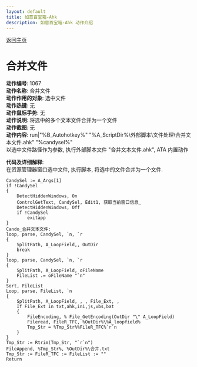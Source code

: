 ```yaml
---
layout: default
title: 如意百宝箱-Ahk
description: 如意百宝箱-Ahk 动作介绍
---
```

<link rel="stylesheet" href="../actions/css/atom-one-light.min.css">
<script src="../actions/js/highlight.min.js"></script>
<script>hljs.highlightAll();</script>

[返回主页](../index.md)

# [](#header-2) 合并文件

**动作编号**: 1067  
**动作名称**: 合并文件  
**动作作用的对象**: 选中文件  
**动作热键**: 无  
**动作鼠标手势**: 无  
**动作说明**: 将选中的多个文本文件合并为一个文件  
**动作截图**: 无  
**动作内容**: run|"%B_Autohotkey%" "%A_ScriptDir%\外部脚本\文件处理\合并文本文件.ahk" "%candysel%"  
以选中文件路径作为参数, 执行外部脚本文件 "合并文本文件.ahk", ATA 内置动作  

**代码及详细解释**:  
在资源管理器窗口选中文件, 执行脚本, 将选中的文件合并为一个文件.  

```Autohotkey
CandySel := A_Args[1]
if !CandySel
{
	DetectHiddenWindows, On
	ControlGetText, CandySel, Edit1, 获取当前窗口信息_ 
	DetectHiddenWindows, Off
	if !CandySel
		exitapp
}
Cando_合并文本文件:
loop, parse, CandySel, `n, `r
{
	SplitPath, A_LoopField,, OutDir
	break
}
loop, parse, CandySel, `n, `r
{
	SplitPath, A_LoopField, oFileName
	FileList .= oFileName "`n"
}
Sort, FileList
Loop, parse, FileList, `n
{
	SplitPath, A_LoopField, , , File_Ext, ,
	If File_Ext in txt,ahk,ini,js,vbs,bat
	{
		FileEncoding, % File_GetEncoding(OutDir "\" A_LoopField)
		Fileread, FileR_TFC, %OutDir%\%A_loopfield%
		Tmp_Str = %Tmp_Str%%FileR_TFC%`r`n
	}
}
Tmp_Str := Rtrim(Tmp_Str, "`r`n")
FileAppend, %Tmp_Str%, %OutDir%\合并.txt
Tmp_Str := FileR_TFC := FileList := ""
Return
```